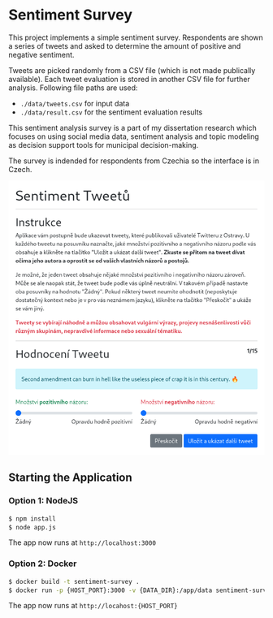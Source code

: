 # Sentiment Survey

This project implements a simple sentiment survey. Respondents are shown a series of
tweets and asked to determine the amount of positive and negative sentiment.

Tweets are picked randomly from a CSV file (which is not made publically available).
Each tweet evaluation is stored in another CSV file for further analysis. Following file paths
are used:

- `./data/tweets.csv` for input data
- `./data/result.csv` for the sentiment evaluation results

This sentiment analysis survey is a part of my dissertation research which focuses on
using social media data, sentiment analysis and topic modeling as decision support tools
for municipal decision-making.

The survey is indended for respondents from Czechia so the interface is in Czech.

![Application screenshot](screenshot.png)

## Starting the Application

### Option 1: NodeJS

```bash
$ npm install
$ node app.js
```

The app now runs at `http://localhost:3000`

### Option 2: Docker

```bash
$ docker build -t sentiment-survey .
$ docker run -p {HOST_PORT}:3000 -v {DATA_DIR}:/app/data sentiment-survey
```

The app now runs at `http://locahost:{HOST_PORT}`